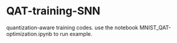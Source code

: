 # QAT-training-SNN
quantization-aware training codes.
use the notebook MNIST_QAT-optimization.ipynb to run example.  
